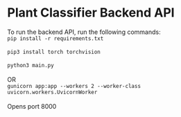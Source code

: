 # Plant Classifier Backend API
To run the backend API, run the following commands: <br>
`pip install -r requirements.txt` <br><br>
`pip3 install torch torchvision` <br><br>
`python3 main.py` <br><br>
OR <br>
`gunicorn app:app --workers 2 --worker-class uvicorn.workers.UvicornWorker` <br><br>
Opens port 8000 <br>